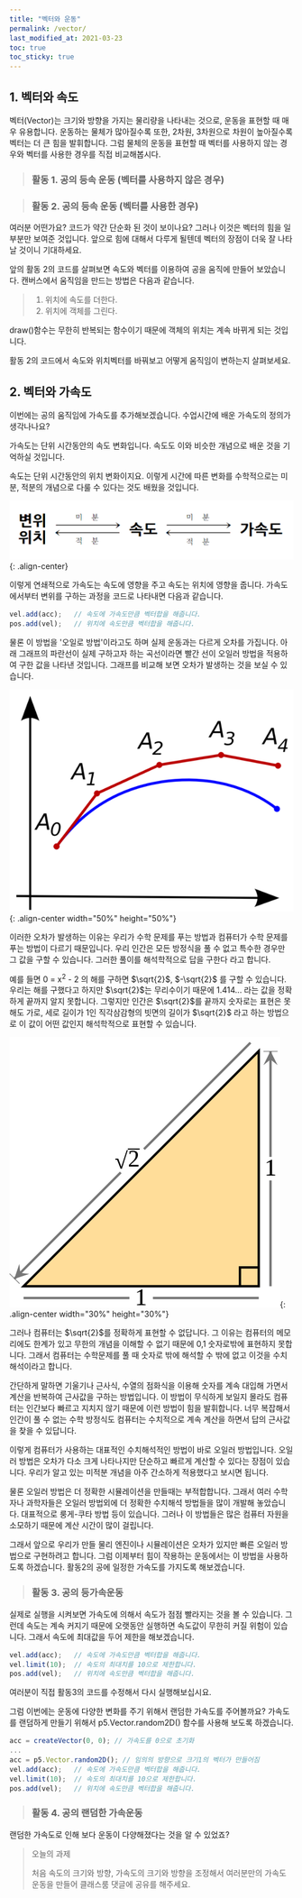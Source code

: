 ```yaml
---
title: "벡터와 운동"
permalink: /vector/
last_modified_at: 2021-03-23
toc: true
toc_sticky: true
---
```


## 1. 벡터와 속도
벡터(Vector)는 크기와 방향을 가지는 물리량을 나타내는 것으로, 운동을 표현할 때 매우 유용합니다.
운동하는 물체가 많아질수록 또한, 2차원, 3차원으로 차원이 높아질수록 벡터는 더 큰 힘을 발휘합니다.
그럼 물체의 운동을 표현할 때 벡터를 사용하지 않는 경우와 벡터를 사용한 경우를 직접 비교해봅시다.

> ### 활동 1. 공의 등속 운동 (벡터를 사용하지 않은 경우)

<script src="//toolness.github.io/p5.js-widget/p5-widget.js"></script>
<script type="text/p5" data-height="660" data-p5-version="1.2.0">
let posX;   // 위치 x
let posY;   // 위치 y
let velX;   // 속도 x
let velY;   // 속도 y

function setup() {
  createCanvas(100, 100);
  
  // 위치, 속도 변수 초기값 설정
  posX = 100;
  posY = 100;
  velX = 1;
  velY = 1.3;
 }

function draw() {
  background(220);
  
  posX = posX + velX;   // 위치 x에 x방향 속도만큼 더해줌
  posY = posY + velY;   // 위치 y에 y방향 속도만큼 더해줌
  
  // 벽에 충돌하면 속도 방향을 반대로 바꿔줌
  if ((posX > width) || (posX < 0)) {
    velX = velX * (-1);
  }
  if ((posY > height) || (posY < 0)) {
    velY = velY * (-1);
  }
  
  // 공의 모양, 색깔, 위치 지정
  // 공의 위치는 매번 속도 값이 반영되어 변함
  fill('yellow')
  ellipse(posX, posY, 10,10);
}
</script>


> ### 활동 2. 공의 등속 운동 (벡터를 사용한 경우)

<script src="//toolness.github.io/p5.js-widget/p5-widget.js"></script>
<script type="text/p5" data-height="600" data-p5-version="1.2.0">
let pos;  // 위치 벡터 변수
let vel;  // 속도 벡터 변수

function setup() {
  createCanvas(100, 100);
  
  pos = createVector(100,100);  // 위치 벡터 초기값 설정
  vel = createVector(1,1.3);    // 속도 벡터 초기값 설정
}

function draw() {
  background(220);
  
  // 위치 벡터에 속도 만큼 백터합
  pos.add(vel);
  
  // 벽에 충돌하면 속도 방향을 반대로 바꿔줌
  if ((pos.x > width) || (pos.x < 0)) {
    vel.x = vel.x * (-1);
  }
  if ((pos.y > height) || (pos.y < 0)) {
    vel.y = vel.y * (-1);
  }
  
  // 공의 모양, 색깔, 위치 지정
  // 공의 위치는 매번 속도 값이 반영되어 변함
  fill('yellow')
  ellipse(pos.x, pos.y, 10,10);
}
</script>

여러분 어떤가요? 코드가 약간 단순화 된 것이 보이나요? 그러나 이것은 벡터의 힘을 일부분만 보여준 것입니다. 앞으로 힘에 대해서 다루게 될텐데 벡터의 장점이 더욱 잘 나타날 것이니 기대하세요.

앞의 활동 2의 코드를 살펴보면 속도와 벡터를 이용하여 공을 움직에 만들어 보았습니다. 캔버스에서 움직임을 만드는 방법은 다음과 같습니다.

>1. 위치에 속도를 더한다.
>2. 위치에 객체를 그린다.

draw()함수는 무한히 반복되는 함수이기 때문에 객체의 위치는 계속 바뀌게 되는 것입니다.

활동 2의 코드에서 속도와 위치벡터를 바꿔보고 어떻게 움직임이 변하는지 살펴보세요.

## 2. 벡터와 가속도
이번에는 공의 움직임에 가속도를 추가해보겠습니다. 수업시간에 배운 가속도의 정의가 생각나나요? 

가속도는 단위 시간동안의 속도 변화입니다. 속도도 이와 비슷한 개념으로 배운 것을 기억하실 것입니다. 

속도는 단위 시간동안의 위치 변화이지요. 이렇게 시간에 따른 변화를 수학적으로는 미분, 적분의 개념으로 다룰 수 있다는 것도 배웠을 것입니다.

!["변위-속도-가속도"](/assets/images/dis_vel_acc.png){: .align-center}

이렇게 연쇄적으로 가속도는 속도에 영향을 주고 속도는 위치에 영향을 줍니다. 가속도에서부터 변위를 구하는 과정을 코드로 나타내면 다음과 같습니다.

```javascript
vel.add(acc);   // 속도에 가속도만큼 벡터합을 해줍니다.
pos.add(vel);   // 위치에 속도만큼 벡터합을 해줍니다.
```

물론 이 방법을 '오일로 방법'이라고도 하며 실제 운동과는 다르게 오차를 가집니다. 아래 그래프의 파란선이 실제 구하고자 하는 곡선이라면 빨간 선이 오일러 방법을 적용하여 구한 값을 나타낸 것입니다. 그래프를 비교해 보면 오차가 발생하는 것을 보실 수 있습니다. 

!["오일러 방법"](/assets/images/euler_method.png){: .align-center width="50%" height="50%"}

 이러한 오차가 발생하는 이유는 우리가 수학 문제를 푸는 방법과 컴퓨터가 수학 문제를 푸는 방법이 다르기 때문입니다. 우리 인간은 모든 방정식을 풀 수 없고 특수한 경우만 그 값을 구할 수 있습니다. 그러한 풀이를 해석학적으로 답을 구한다 라고 합니다. 
 
 예를 들면 0 = x<sup>2</sup> - 2 의 해를 구하면 $\sqrt{2}$,  $-\sqrt{2}$ 를 구할 수 있습니다. 우리는 해를 구했다고 하지만 $\sqrt{2}$는 무리수이기 때문에 1.414... 라는 값을 정확하게 끝까지 알지 못합니다. 그렇지만 인간은 $\sqrt{2}$를 끝까지 숫자로는 표현은 못해도 가로, 세로 길이가 1인 직각삼감형의 빗면의 길이가 $\sqrt{2}$ 라고 하는 방법으로 이 값이 어떤 값인지 해석학적으로 표현할 수 있습니다.

!["제곱근2"](/assets/images/root2.png){: .align-center width="30%" height="30%"}

 그러나 컴퓨터는 $\sqrt{2}$를 정확하게 표현할 수 없답니다. 그 이유는 컴퓨터의 메모리에도 한계가 있고 무한의 개념을 이해할 수 없기 때문에 0,1 숫자로밖에 표현하지 못합니다. 그래서 컴퓨터는 수학문제를 풀 때 숫자로 밖에 해석할 수 밖에 없고 이것을 수치해석이라고 합니다. 
 
 간단하게 말하면 기울기나 근사식, 수열의 점화식을 이용해 숫자를 계속 대입해 가면서 계산을 반복하여 근사값을 구하는 방법입니다. 이 방법이 무식하게 보일지 몰라도 컴퓨터는 인간보다 빠르고 지치지 않기 때문에 이런 방법이 힘을 발휘합니다. 너무 복잡해서 인간이 풀 수 없는 수학 방정식도 컴퓨터는 수치적으로 계속 계산을 하면서 답의 근사값을 찾을 수 있답니다. 

 이렇게 컴퓨터가 사용하는 대표적인 수치해석적인 방법이 바로 오일러 방법입니다. 오일러 방법은 오차가 다소 크게 나타나지만 단순하고 빠르게 계산할 수 있다는 장점이 있습니다. 우리가 알고 있는 미적분 개념을 아주 간소하게 적용했다고 보시면 됩니다. 
 
 물론 오일러 방법은 더 정확한 시뮬레이션을 만들때는 부적합합니다. 그래서 여러 수학자나 과학자들은 오일러 방법외에 더 정확한 수치해석 방법들을 많이 개발해 놓았습니다. 대표적으로 룽게-쿠타 방법 등이 있습니다. 그러나 이 방법들은 많은 컴퓨터 자원을 소모하기 때문에 계산 시간이 많이 걸립니다.
 
 그래서 앞으로 우리가 만들 물리 엔진이나 시뮬레이션은 오차가 있지만 빠른 오일러 방법으로 구현하려고 합니다. 그럼 이제부터 힘이 작용하는 운동에서는 이 방법을 사용하도록 하겠습니다. 활동2의 공에 일정한 가속도를 가지도록 해보겠습니다.

> ### 활동 3. 공의 등가속운동

<script src="//toolness.github.io/p5.js-widget/p5-widget.js"></script>
<script type="text/p5" data-height="700" data-p5-version="1.2.0">
let pos;  // 위치 벡터 변수
let vel;  // 속도 벡터 변수
let acc;  // 가속도 벡터 변수
function setup() {
  createCanvas(100, 100);
  pos = createVector(50, 50);   // 위치 벡터 초기값 설정
  vel = createVector(0, 0);     // 속도 벡터 초기값 설정
  acc = createVector(0.01, 0.01);  // 가속도 벡터 초기값 설정 
}

function draw() {
  background(220);
  vel.add(acc); // 속도 벡터에 가속도 만큼 벡터합
  pos.add(vel); // 위치 벡터에 속도 만큼 백터합
  // 벽에 충돌하면 반대쪽에서 다시 나타나게 함.
  if (pos.x > width) {
    pos.x = 0;
  } 
  else if (pos.x < 0) {
    pos.x = width;
  }
  if (pos.y > height) {
    pos.y = 0;
  } 
  else if (pos.y < 0) {
    pos.y = height;
  }
  // 공의 모양, 색깔, 위치 지정
  // 공의 위치는 매번 속도 값이 반영되어 변함
  fill('yellow')
  ellipse(pos.x, pos.y, 10,10);
}
</script>

실제로 실행을 시켜보면 가속도에 의해서 속도가 점점 빨라지는 것을 볼 수 있습니다. 그런데 속도는 계속 커지기 때문에 오랫동안 실행하면 속도값이 무한히 커질 위험이 있습니다. 그래서 속도에 최대값을 두어 제한을 해보겠습니다.

```javascript
vel.add(acc);   // 속도에 가속도만큼 벡터합을 해줍니다.
vel.limit(10);  // 속도의 최대치를 10으로 제한합니다.
pos.add(vel);   // 위치에 속도만큼 벡터합을 해줍니다.
```

여러분이 직접 활동3의 코드를 수정해서 다시 실행해보십시요.

그럼 이번에는 운동에 다양한 변화를 주기 위해서 랜덤한 가속도를 주어볼까요?
가속도를 랜덤하게 만들기 위해서 p5.Vector.random2D() 함수를 사용해 보도록 하겠습니다.

```javascript
acc = createVector(0, 0); // 가속도를 0으로 초기화
...
acc = p5.Vector.random2D(); // 임의의 방향으로 크기1의 벡터가 만들어짐
vel.add(acc);   // 속도에 가속도만큼 벡터합을 해줍니다.
vel.limit(10);  // 속도의 최대치를 10으로 제한합니다.
pos.add(vel);   // 위치에 속도만큼 벡터합을 해줍니다.
```

> ### 활동 4. 공의 랜덤한 가속운동

<script src="//toolness.github.io/p5.js-widget/p5-widget.js"></script>
<script type="text/p5" data-height="700" data-p5-version="1.2.0">
let pos;  // 위치 벡터 변수
let vel;  // 속도 벡터 변수
let acc;  // 가속도 벡터 변수
function setup() {
  createCanvas(100, 100);
  pos = createVector(50, 50);   // 위치 벡터 초기값 설정
  vel = createVector(0, 0);     // 속도 벡터 초기값 설정
  acc = createVector(0, 0);  // 가속도 벡터 초기값 설정 
}

function draw() {
  background(220);
  acc = p5.Vector.random2D(); // 임의의 방향으로 크기1의 벡터가 만들어짐
  vel.add(acc);   // 속도에 가속도만큼 벡터합을 해줍니다.
  vel.limit(10);  // 속도의 최대치를 10으로 제한합니다.
  pos.add(vel);   // 위치에 속도만큼 벡터합을 해줍니다.
  // 벽에 충돌하면 반대쪽에서 다시 나타나게 함.
  if (pos.x > width) {
    pos.x = 0;
  } 
  else if (pos.x < 0) {
    pos.x = width;
  }
  if (pos.y > height) {
    pos.y = 0;
  } 
  else if (pos.y < 0) {
    pos.y = height;
  }
  // 공의 모양, 색깔, 위치 지정
  // 공의 위치는 매번 속도 값이 반영되어 변함
  fill('yellow')
  ellipse(pos.x, pos.y, 10,10);
}
</script>

랜덤한 가속도로 인해 보다 운동이 다양해졌다는 것을 알 수 있었죠? 
> 오늘의 과제 
>
> 처음 속도의 크기와 방향, 가속도의 크기와 방향을 조정해서 여러분만의 가속도 운동을 만들어 클래스룸 댓글에 공유를 해주세요. 
